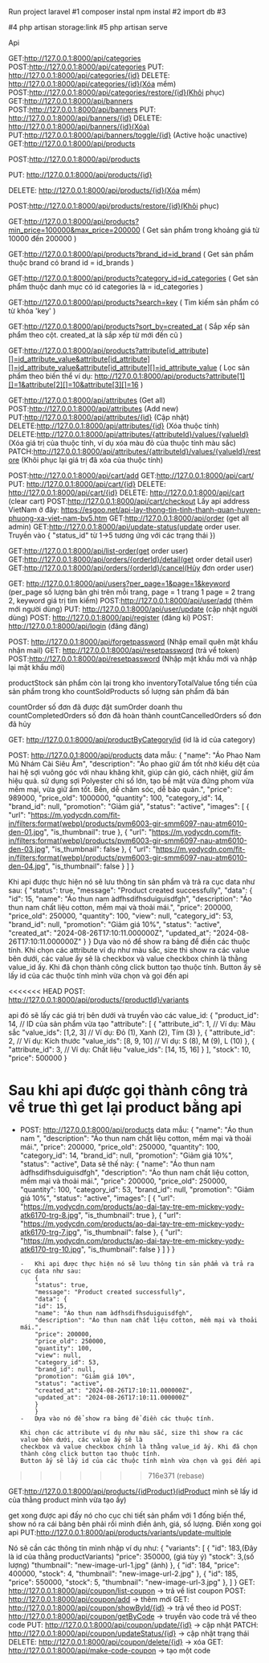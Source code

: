Run project laravel #1 composer instal npm instal #2 import db #3

#4 php artisan storage:link #5 php artisan serve

Api

GET:http://127.0.0.1:8000/api/categories
POST:http://127.0.0.1:8000/api/categories
PUT: http://127.0.0.1:8000/api/categories/{id}
DELETE: http://127.0.0.1:8000/api/categories/{id}(Xóa mềm)
POST:http://127.0.0.1:8000/api/categories/restore/{id}(Khôi phục)
GET:http://127.0.0.1:8000/api/banners
POST:http://127.0.0.1:8000/api/banners
PUT: http://127.0.0.1:8000/api/banners/{id}
DELETE: http://127.0.0.1:8000/api/banners/{id}(Xóa)
PUT:http://127.0.0.1:8000/api/banners/toggle/{id} (Active hoặc unactive)
GET:http://127.0.0.1:8000/api/products

POST:http://127.0.0.1:8000/api/products

PUT: http://127.0.0.1:8000/api/products/{id}

DELETE: http://127.0.0.1:8000/api/products/{id}(Xóa mềm)

POST:http://127.0.0.1:8000/api/products/restore/{id}(Khôi phục)

GET:http://127.0.0.1:8000/api/products?min_price=100000&max_price=200000 ( Get sản phẩm trong khoảng giá từ 10000 đến 200000 )

GET:http://127.0.0.1:8000/api/products?brand_id=id_brand ( Get sản phẩm thuộc brand có brand id = id_brands )

GET:http://127.0.0.1:8000/api/products?category_id=id_categories ( Get sản phẩm thuộc danh mục có id categories là = id_categories )

GET:http://127.0.0.1:8000/api/products?search=key ( Tìm kiếm sản phẩm có từ khóa 'key' )

GET:http://127.0.0.1:8000/api/products?sort_by=created_at ( Sắp xếp sản phẩm theo cột. created_at là sắp xếp từ mới đến cũ )

GET:http://127.0.0.1:8000/api/products?attribute[id_attribute][]=id_attribute_value&attribute[id_attribute][]=id_attribute_value&attribute[id_attribute][]=id_attribute_value ( Lọc sản phẩm theo biến thể ví dụ: http://127.0.0.1:8000/api/products?attribute[1][]=1&attribute[2][]=10&attribute[3][]=16 )

GET:http://127.0.0.1:8000/api/attributes (Get all) POST:http://127.0.0.1:8000/api/attributes (Add new) PUT:http://127.0.0.1:8000/api/attributes/{id} (Cập nhật) DELETE:http://127.0.0.1:8000/api/attributes/{id} (Xóa thuộc tính) DELETE:http://127.0.0.1:8000/api/attributes/{attributeId}/values/{valueId} (Xóa giá trị của thuộc tính, ví dụ xóa màu đỏ của thuộc tính màu sắc) PATCH:http://127.0.0.1:8000/api/attributes/{attributeId}/values/{valueId}/restore (Khôi phục lại giá trị đã xóa của thuộc tính)

POST:http://127.0.0.1:8000/api/cart/add
GET:http://127.0.0.1:8000/api/cart/
PUT: http://127.0.0.1:8000/api/cart/{id}
DELETE: http://127.0.0.1:8000/api/cart/{id}
DELETE: http://127.0.0.1:8000/api/cart (clear cart)
POST:http://127.0.0.1:8000/api/cart/checkout
Lấy api address VietNam ở đây: https://esgoo.net/api-lay-thong-tin-tinh-thanh-quan-huyen-phuong-xa-viet-nam-bv5.htm
GET:http://127.0.0.1:8000/api/order (get all admin) GET:http://127.0.0.1:8000/api/update-status(update order user. Truyền vào { "status_id" từ 1->5 tương ứng với các trạng thái })

GET:http://127.0.0.1:8000/api/list-order(get order user) GET:http://127.0.0.1:8000/api/orders/{orderId}/detail(get order detail user) GET:http://127.0.0.1:8000/api/orders/{orderId}/cancel(Hủy đơn order user)

GET: http://127.0.0.1:8000/api/users?per_page=1&page=1&keyword (per_page số lượng bản ghi trên mỗi trang, page = 1 trang 1 page = 2 trang 2, keyword giá trị tìm kiếm)
POST:http://127.0.0.1:8000/api/user/add (thêm mới người dùng)
PUT: http://127.0.0.1:8000/api/user/update (cập nhật người dùng)
POST: http://127.0.0.1:8000/api/register (đăng kí) POST: http://127.0.0.1:8000/api/login (đăng đăng)

POST: http://127.0.0.1:8000/api/forgetpassword (Nhập email quên mật khẩu nhận mail) GET: http://127.0.0.1:8000/api/resetpassword (trả vể token) POST:http://127.0.0.1:8000/api/resetpassword (Nhập mật khẩu mới và nhập lại mật khẩu mới)

productStock sản phẩm còn lại trong kho inventoryTotalValue tổng tiền của sản phẩm trong kho countSoldProducts số lượng sản phẩm đã bán

countOrder số đơn đã được đặt sumOrder doanh thu countCompletedOrders số đơn đã hoàn thành countCancelledOrders số đơn đã hủy

GET: http://127.0.0.1:8000/api/productByCategory/id (id là id của category)

POST: http://127.0.0.1:8000/api/products data mẫu: { "name": "Áo Phao Nam Mũ Nhám Cài Siêu Ấm", "description": "Áo phao giữ ấm tốt nhờ kiểu dệt của hai hệ sợi vuông góc với nhau khăng khít, giúp cản gió, cách nhiệt, giữ ấm hiệu quả. sử dụng sợi Polyester chi số lớn, tạo bề mặt vừa đứng phom vừa mềm mại, vừa giữ ấm tốt. Bền, dễ chăm sóc, dễ bảo quản.", "price": 989000, "price_old": 1000000, "quantity": 100, "category_id": 14, "brand_id": null, "promotion": "Giảm giá", "status": "active", "images": [ { "url": "https://m.yodycdn.com/fit-in/filters:format(webp)/products/pvm6003-gir-smm6097-nau-atm6010-den-01.jpg", "is_thumbnail": true }, { "url": "https://m.yodycdn.com/fit-in/filters:format(webp)/products/pvm6003-gir-smm6097-nau-atm6010-den-03.jpg", "is_thumbnail": false }, { "url": "https://m.yodycdn.com/fit-in/filters:format(webp)/products/pvm6003-gir-smm6097-nau-atm6010-den-04.jpg", "is_thumbnail": false } ] }

Khi api được thực hiện nó sẽ lưu thông tin sản phẩm và trả ra cục data như sau: { "status": true, "message": "Product created successfully", "data": { "id": 15, "name": "Áo thun nam àdfhsdifhsduiguisdfgh", "description": "Áo thun nam chất liệu cotton, mềm mại và thoải mái.", "price": 200000, "price_old": 250000, "quantity": 100, "view": null, "category_id": 53, "brand_id": null, "promotion": "Giảm giá 10%", "status": "active", "created_at": "2024-08-26T17:10:11.000000Z", "updated_at": "2024-08-26T17:10:11.000000Z" } }
Dựa vào nó để show ra bảng để điền các thuộc tính.
Khi chọn các attribute ví dụ như màu sắc, size thì show ra các value bên dưới, các value ấy sẽ là checkbox và value checkbox chính là thằng value_id ấy. Khi đã chọn thành công click button tạo thuộc tính. Button ấy sẽ lấy id của các thuộc tính mình vừa chọn và gọi đến api

<<<<<<< HEAD
POST: http://127.0.0.1:8000/api/products/{productId}/variants

api đó sẽ lấy các giá trị bên dưới và truyền vào các value_id: { "product_id": 14, // ID của sản phẩm vừa tạo "attribute": [ { "attribute_id": 1, // Ví dụ: Màu sắc "value_ids": [1,2, 3] // Ví dụ: Đỏ (1), Xanh (2), Tím (3) }, { "attribute_id": 2, // Ví dụ: Kích thước "value_ids": [8, 9, 10] // Ví dụ: S (8), M (9), L (10) }, { "attribute_id": 3, // Ví dụ: Chất liệu "value_ids": [14, 15, 16] } ], "stock": 10, "price": 500000 }

Sau khi api được gọi thành công trả về true thì get lại product bằng api
=======
-   POST: http://127.0.0.1:8000/api/products
    data mẫu:
    {
    "name": "Áo thun nam ",
    "description": "Áo thun nam chất liệu cotton, mềm mại và thoải mái.",
    "price": 200000,
    "price_old": 250000,
    "quantity": 100,
    "category_id": 14,
    "brand_id": null,
    "promotion": "Giảm giá 10%",
    "status": "active",
    Data sẽ thế này:
    {
    "name": "Áo thun nam àdfhsdifhsduiguisdfgh",
    "description": "Áo thun nam chất liệu cotton, mềm mại và thoải mái.",
    "price": 200000,
    "price_old": 250000,
    "quantity": 100,
    "category_id": 53,
    "brand_id": null,
    "promotion": "Giảm giá 10%",
    "status": "active",
    "images": [
    {
    "url": "https://m.yodycdn.com/products/ao-dai-tay-tre-em-mickey-yody-atk6170-trg-8.jpg",
    "is_thumbnail": true
    },
    {
    "url": "https://m.yodycdn.com/products/ao-dai-tay-tre-em-mickey-yody-atk6170-trg-7.jpg",
    "is_thumbnail": false
    },
    {
    "url": "https://m.yodycdn.com/products/ao-dai-tay-tre-em-mickey-yody-atk6170-trg-10.jpg",
    "is_thumbnail": false
    }
    ]
    }
    }

        -   Khi api được thực hiện nó sẽ lưu thông tin sản phẩm và trả ra cục data như sau:
            {
            "status": true,
            "message": "Product created successfully",
            "data": {
            "id": 15,
            "name": "Áo thun nam àdfhsdifhsduiguisdfgh",
            "description": "Áo thun nam chất liệu cotton, mềm mại và thoải mái.",
            "price": 200000,
            "price_old": 250000,
            "quantity": 100,
            "view": null,
            "category_id": 53,
            "brand_id": null,
            "promotion": "Giảm giá 10%",
            "status": "active",
            "created_at": "2024-08-26T17:10:11.000000Z",
            "updated_at": "2024-08-26T17:10:11.000000Z"
            }
            }
        -   Dựa vào nó để show ra bảng để điền các thuộc tính.

        Khi chọn các attribute ví dụ như màu sắc, size thì show ra các value bên dưới, các value ấy sẽ là
        checkbox và value checkbox chính là thằng value_id ấy. Khi đã chọn thành công click button tạo thuộc tính.
        Button ấy sẽ lấy id của các thuộc tính mình vừa chọn và gọi đến api
>>>>>>> 716e371 (rebase)

GET:http://127.0.0.1:8000/api/products/{idProduct}(idProduct mình sẽ lấy id của thằng product mình vừa tạo ấy)

get xong được api đấy nó cho cục chi tiết sản phẩm với 1 đống biến thể, show nó ra cái bảng bên phải rồi mình điền ảnh, giá, số lượng.
Điền xong gọi api
PUT:http://127.0.0.1:8000/api/products/variants/update-multiple

Nó sẽ cần các thông tin mình nhập ví dụ như: { "variants": [ { "id": 183,(Đây là id của thằng productVariants) "price": 350000, (giá tùy ý) "stock": 3,(số lượng) "thumbnail": "new-image-url-1.jpg" (ảnh) }, { "id": 184, "price": 400000, "stock": 4, "thumbnail": "new-image-url-2.jpg" }, { "id": 185, "price": 550000, "stock": 5, "thumbnail": "new-image-url-3.jpg" }, ] }
GET: http://127.0.0.1:8000/api/coupon/list-coupon -> trả về list coupon POST: http://127.0.0.1:8000/api/coupon/add -> thêm mới GET: http://127.0.0.1:8000/api/coupon/showById/{id} -> trả về theo id POST: http://127.0.0.1:8000/api/coupon/getByCode -> truyền vào code trả về theo code PUT: http://127.0.0.1:8000/api/coupon/update/{id} -> cập nhật PATCH: http://127.0.0.1:8000/api/coupon/updateStatus/{id} -> cập nhật trạng thái DELETE: http://127.0.0.1:8000/api/coupon/delete/{id} -> xóa GET: http://127.0.0.1:8000/api/make-code-coupon -> tạo một code
